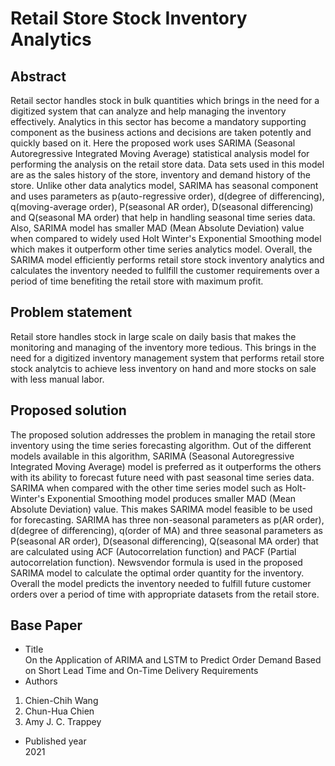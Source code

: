 # Retail Store Stock Inventory Analytics

## Abstract
Retail sector handles stock in bulk quantities which brings in the need for a digitized system that can analyze and help managing the inventory effectively. Analytics in this sector has become a mandatory supporting component as the business actions and decisions are taken potently and quickly based on it. Here the proposed work uses SARIMA (Seasonal Autoregressive Integrated Moving Average) statistical analysis model for performing the analysis on the retail store data. Data sets used in this model are as the sales history of the store, inventory and demand history of the store. Unlike other data analytics model, SARIMA has seasonal component and uses parameters as p(auto-regressive order), d(degree of differencing), q(moving-average order), P(seasonal AR order), D(seasonal differencing) and Q(seasonal MA order) that help in handling seasonal time series data. Also, SARIMA model has smaller MAD (Mean Absolute Deviation) value when compared to widely used Holt Winter's Exponential Smoothing model which makes it outperform other time series analytics model. Overall, the SARIMA model efficiently performs retail store stock inventory analytics and calculates the inventory needed to fullfill the customer requirements over a period of time benefiting the retail store with maximum profit. 

## Problem statement
Retail store handles stock in large scale on daily basis that makes the monitoring and managing of the inventory more tedious. This brings in the need for a digitized inventory management system that performs retail store stock analytcis to achieve less inventory on hand and more stocks on sale with less manual labor.


## Proposed solution
The proposed solution addresses the problem in managing the retail store inventory using the time series forecasting algorithm. Out of the different models available in this algorithm, SARIMA (Seasonal Autoregressive Integrated Moving Average) model is preferred as it outperforms the others with its ability to forecast future need with past seasonal time series data. SARIMA when compared with the other time series model such as Holt-Winter's Exponential Smoothing model produces smaller MAD (Mean Absolute Deviation) value. This makes SARIMA model feasible to be used for forecasting. SARIMA has three non-seasonal parameters as p(AR order), d(degree of differencing), q(order of MA) and three seasonal parameters as P(seasonal AR order), D(seasonal differencing), Q(seasonal MA order) that are calculated using ACF (Autocorrelation function) and PACF (Partial autocorrelation function). Newsvendor formula is used in the proposed SARIMA model to calculate the optimal order quantity for the inventory. Overall the model predicts the inventory needed to fulfill future customer orders over a period of time with appropriate datasets from the retail store.

## Base Paper
* Title<br>
On the Application of ARIMA and LSTM to Predict Order Demand Based on Short Lead Time and On-Time Delivery Requirements
* Authors<br>
1. Chien-Chih Wang
2. Chun-Hua Chien
3. Amy J. C. Trappey
* Published year<br>
2021
